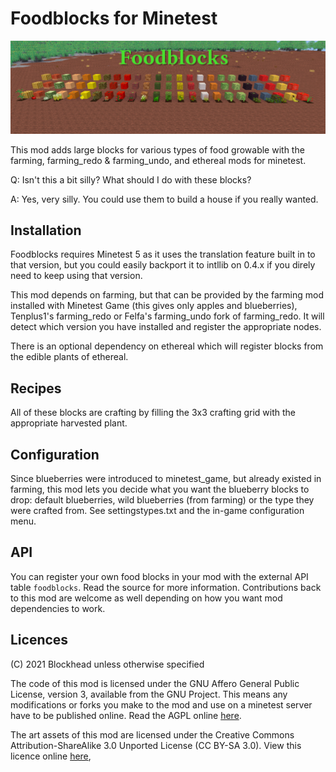 # Foodblocks for Minetest

![A screenshot of all the food blocks in the mod lined up in a row with their constituent plants in front of them.](screenshot.jpg)

This mod adds large blocks for various types of food growable with the farming, farming\_redo & farming\_undo, and ethereal mods for minetest.

Q: Isn't this a bit silly? What should I do with these blocks?

A: Yes, very silly. You could use them to build a house if you really wanted.

## Installation

Foodblocks requires Minetest 5 as it uses the translation feature built in to that version, but you could easily backport it to intllib on 0.4.x if you direly need to keep using that version.

This mod depends on farming, but that can be provided by the farming mod installed with Minetest Game (this gives only apples and blueberries), Tenplus1's farming\_redo or Felfa's farming\_undo fork of farming\_redo. It will detect which version you have installed and register the appropriate nodes.

There is an optional dependency on ethereal which will register blocks from the edible plants of ethereal.

## Recipes

All of these blocks are crafting by filling the 3x3 crafting grid with the appropriate harvested plant.

## Configuration

Since blueberries were introduced to minetest_game, but already existed in farming, this mod lets you decide what you want the blueberry blocks to drop: default blueberries, wild blueberries (from farming) or the type they were crafted from. See settingstypes.txt and the in-game configuration menu.

## API

You can register your own food blocks in your mod with the external API table `foodblocks`. Read the source for more information. Contributions back to this mod are welcome as well depending on how you want mod dependencies to work.

## Licences

(C) 2021 Blockhead unless otherwise specified

The code of this mod is licensed under the GNU Affero General Public License, version 3, available from the GNU Project. This means any modifications or forks you make to the mod and use on a minetest server have to be published online. Read the AGPL online [here](https://www.gnu.org/licenses/agpl-3.0.en.html).

The art assets of this mod are licensed under the Creative Commons  Attribution-ShareAlike 3.0 Unported License (CC BY-SA 3.0). View this licence online [here](https://creativecommons.org/licenses/by-sa/3.0/),